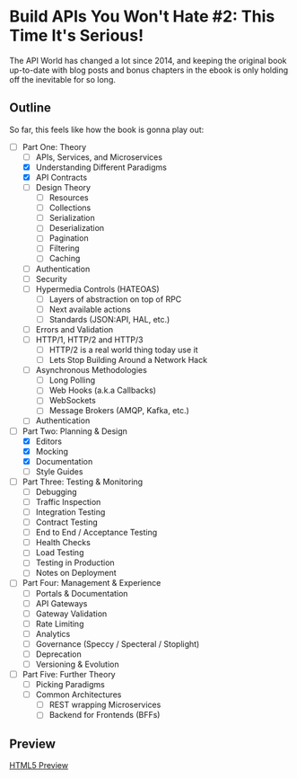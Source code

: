 # Build APIs You Won't Hate #2: This Time It's Serious!

The API World has changed a lot since 2014, and keeping the original book up-to-date with blog posts and bonus chapters in the ebook is only holding off the inevitable for so long.

## Outline

So far, this feels like how the book is gonna play out:

- [ ] Part One: Theory
  - [ ] APIs, Services, and Microservices
  - [x] Understanding Different Paradigms
  - [x] API Contracts
  - [ ] Design Theory
    - [ ] Resources
    - [ ] Collections
    - [ ] Serialization
    - [ ] Deserialization
    - [ ] Pagination
    - [ ] Filtering
    - [ ] Caching
  - [ ] Authentication
  - [ ] Security
  - [ ] Hypermedia Controls (HATEOAS)
    - [ ] Layers of abstraction on top of RPC
    - [ ] Next available actions
    - [ ] Standards (JSON:API, HAL, etc.)
  - [ ] Errors and Validation
  - [ ] HTTP/1, HTTP/2 and HTTP/3
    - [ ] HTTP/2 is a real world thing today use it
    - [ ] Lets Stop Building Around a Network Hack
  - [ ] Asynchronous Methodologies
    - [ ] Long Polling
    - [ ] Web Hooks (a.k.a Callbacks)
    - [ ] WebSockets
    - [ ] Message Brokers (AMQP, Kafka, etc.)
  - [ ] Authentication

- [ ] Part Two: Planning & Design
  - [x] Editors
  - [x] Mocking
  - [x] Documentation
  - [ ] Style Guides

- [ ] Part Three: Testing & Monitoring
  - [ ] Debugging
  - [ ] Traffic Inspection
  - [ ] Integration Testing
  - [ ] Contract Testing
  - [ ] End to End / Acceptance Testing
  - [ ] Health Checks
  - [ ] Load Testing
  - [ ] Testing in Production
  - [ ] Notes on Deployment

- [ ] Part Four: Management & Experience
  - [ ] Portals & Documentation
  - [ ] API Gateways
  - [ ] Gateway Validation
  - [ ] Rate Limiting
  - [ ] Analytics
  - [ ] Governance (Speccy / Specteral / Stoplight)
  - [ ] Deprecation
  - [ ] Versioning & Evolution

- [ ] Part Five: Further Theory
  - [ ] Picking Paradigms
  - [ ] Common Architectures
    - [ ] REST wrapping Microservices
    - [ ] Backend for Frontends (BFFs)

## Preview

[HTML5 Preview](http://htmlpreview.github.com/?https://github.com/apisyouwonthate/build-apis-2/blob/master/generated/book.html)